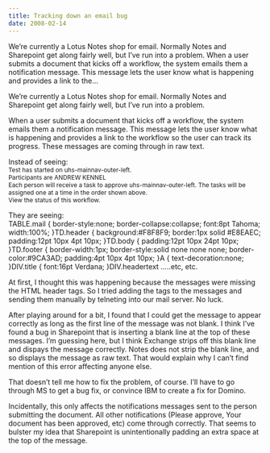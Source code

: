 ```yaml
---
title: Tracking down an email bug
date: 2008-02-14
---
```


We’re currently a Lotus Notes shop for email. Normally Notes and Sharepoint get along fairly well, but I’ve run into a problem. When a user submits a document that kicks off a workflow, the system emails them a notification message. This message lets the user know what is happening and provides a link to the…


<!-- end -->

We’re currently a Lotus Notes shop for email. Normally Notes and Sharepoint get along fairly well, but I’ve run into a problem.

When a user submits a document that kicks off a workflow, the system emails them a notification message. This message lets the user know what is happening and provides a link to the workflow so the user can track its progress. These messages are coming through in raw text. 

Instead of seeing:  
<span style="font-size:85%;">Test has started on uhs-mainnav-outer-left.  
Participants are ANDREW KENNEL  
Each person will receive a task to approve uhs-mainnav-outer-left. The tasks will be assigned one at a time in the order shown above.  
View the status of this workflow.</span>

They are seeing:  
TABLE.mail { border-style:none; border-collapse:collapse; font:8pt Tahoma; width:100%; }TD.header { background:#F8F8F9; border:1px solid #E8EAEC; padding:12pt 10px 4pt 10px; }TD.body { padding:12pt 10px 24pt 10px; }TD.footer { border-width:1px; border-style:solid none none none; border-color:#9CA3AD; padding:4pt 10px 4pt 10px; }A { text-decoration:none; }DIV.title { font:16pt Verdana; }DIV.headertext …..etc, etc.

At first, I thought this was happening because the messages were missing the HTML header tags. So I tried adding the tags to the messages and sending them manually by telneting into our mail server. No luck.

After playing around for a bit, I found that I could get the message to appear correctly as long as the first line of the message was not blank. I think I’ve found a bug in Sharepoint that is inserting a blank line at the top of these messages. I’m guessing here, but I think Exchange strips off this blank line and dispays the message correctly. Notes does not strip the blank line, and so displays the message as raw text. That would explain why I can’t find mention of this error affecting anyone else.

That doesn’t tell me how to fix the problem, of course. I’ll have to go through MS to get a bug fix, or convince IBM to create a fix for Domino.

Incidentally, this only affects the notifications messages sent to the person submitting the document. All other notifications (Please approve, Your document has been approved, etc) come through correctly. That seems to bulster my idea that Sharepoint is unintentionally padding an extra space at the top of the message.

